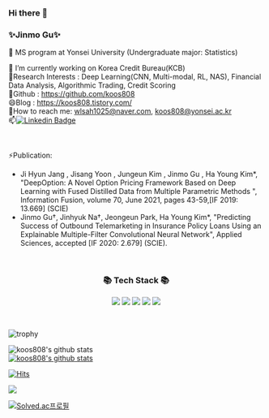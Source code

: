 ### Hi there 👋

### ✨Jinmo Gu✨
🤔 MS program at Yonsei University (Undergraduate major: Statistics)

🔭 I’m currently working on Korea Credit Bureau(KCB) <br>
🌱Research Interests : Deep Learning(CNN, Multi-modal, RL, NAS), Financial Data Analysis, Algorithmic Trading, Credit Scoring <br>
👯Github : https://github.com/koos808 <br>
😄Blog : https://koos808.tistory.com/ <br>
💬How to reach me: wlsah1025@naver.com, koos808@yonsei.ac.kr <br>
📫[![Linkedin Badge](https://img.shields.io/badge/-LinkedIn-blue?style=flat-square&logo=Linkedin&logoColor=white&link=https://https://www.linkedin.com/in/jinmo-gu-340ab7184/)](https://www.linkedin.com/in/jinmo-gu-340ab7184/) <br>

<br>

⚡Publication:
- Ji Hyun Jang , Jisang Yoon , Jungeun Kim , Jinmo Gu , Ha Young Kim*, "DeepOption: A Novel Option Pricing Framework Based on Deep Learning with Fused Distilled Data from Multiple Parametric Methods ", Information Fusion, volume 70, June 2021, pages 43-59,[IF 2019: 13.669] (SCIE)
- Jinmo Gu†, Jinhyuk Na†, Jeongeun Park, Ha Young Kim*, "Predicting Success of Outbound Telemarketing in Insurance Policy Loans Using an Explainable Multiple-Filter Convolutional Neural Network", Applied Sciences, accepted [IF 2020: 2.679] (SCIE).  

<br>

<h3 align="center">📚 Tech Stack 📚</h3>
<p align="center">
  <a href="https://www.github.com/koos808/" target="_blank"><img src="https://img.shields.io/badge/R-276DC3?style=flat-square&logo=r&logoColor=white"/></a>
  <a href="https://www.github.com/koos808/" target="_blank"><img src="https://img.shields.io/badge/Python-3776AB?style=flat-square&logo=python&logoColor=white"/></a>
  <a href="https://www.github.com/koos808/" target="_blank"><img src="https://img.shields.io/badge/Pytorch-EE4C2C?style=flat-square&logo=pytorch&logoColor=white"/></a>
  <a href="https://www.github.com/koos808/" target="_blank"><img src="https://img.shields.io/badge/TensorFlow-FF6F00?style=flat-square&logo=tensorflow&logoColor=white"/></a>
  <a href="https://www.github.com/YJ-20/" target="_blank"><img src="https://img.shields.io/badge/MySQL-4479A1?style=flat-square&logo=mysql&logoColor=white"/></a>
</p>

<br>

<!-- 프로필 지정 -->
![trophy](https://github-profile-trophy.vercel.app/?username=koos808)

<!-- 테마 지정 -->
![koos808's github stats](https://github-readme-stats.vercel.app/api?username=koos808&show_icons=true&theme=algolia)
<br>
[![koos808's github stats](https://github-readme-stats.vercel.app/api/top-langs/?username=koos808&show_icons=true&hide_border=true&title_color=004386&icon_color=004386&layout=compact)](https://github.com/koos808)

<!-- stat hit -->
[![Hits](https://hits.seeyoufarm.com/api/count/incr/badge.svg?url=https%3A%2F%2Fgithub.com%2Fkoos808&count_bg=%23EB8B10&title_bg=%23684327&icon=&icon_color=%23E7E7E7&title=VISIT&edge_flat=false)](https://github.com/koos808)

<a href="https://hits.seeyoufarm.com"><img src="https://hits.seeyoufarm.com/api/count/incr/badge.svg?url=https%3A%2F%2Fgithub.com%2Fkoos808%2F&count_bg=%2379C83D&title_bg=%23555555&icon=&icon_color=%23E7E7E7&title=hits&edge_flat=false"/></a>

<!-- backjun solve card -->
[![Solved.ac프로필](http://mazassumnida.wtf/api/v2/generate_badge?boj=wlsah1025)](https://solved.ac/wlsah1025)
